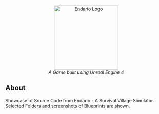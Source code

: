 <br>

<p align="center">
  <img src="https://www.joshuacripps.co.uk/images/External/EndarioLogoBlack.png" alt="Endario Logo" height="200px"><br/>
    <i>A Game built using Unreal Engine 4</i>
</p>


## About
Showcase of Source Code from Endario - A Survival Village Simulator. Selected Folders and screenshots of Blueprints are shown.
